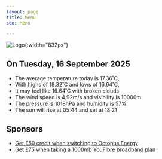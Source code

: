 ```yaml
---
layout: page
title: Menu
seo: Menu

---
```


![Logo](/images/logo.jpg){:width="832px"}

<!-- weather_marker starts -->
## On Tuesday, 16 September 2025

- The average temperature today is 17.36˚C,
- With highs of 18.32˚C and lows of 16.64˚C,
- It may feel like 16.64˚C with broken clouds
- The wind speed is 4.92m/s and visibility is 10000m
- The pressure is 1018hPa and humidity is 57%
- The sun will rise at 05:44 and set at 18:21

<!-- weather_marker ends -->

## Sponsors

- [Get £50 credit when switching to Octopus Energy](https://bit.ly/3oD1nnS)
- [Get £75 when taking a 1000mb YouFibre broadband plan](https://aklam.io/91zWhU?)
